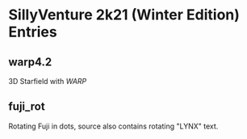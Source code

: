 # SillyVenture 2k21 (Winter Edition) Entries

## warp4.2

3D Starfield with _WARP_

## fuji_rot

Rotating Fuji in dots, source also contains rotating "LYNX" text.
